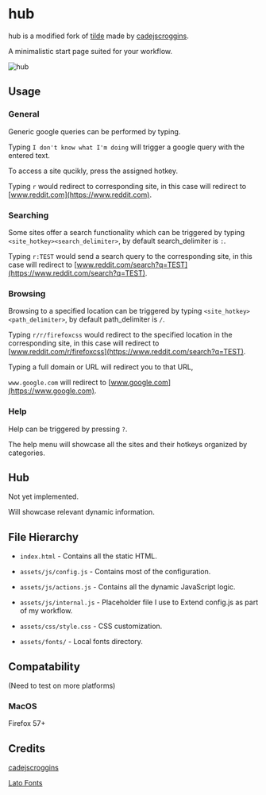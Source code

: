 # hub

hub is a modified fork of [tilde](https://github.com/cadejscroggins/tilde) made by [cadejscroggins](https://github.com/cadejscroggins).

A minimalistic start page suited for your workflow.

![hub](https://i.imgur.com/Ad8ygbJ.gif)

## Usage

### General

Generic google queries can be performed by typing.

Typing `I don't know what I'm doing` will trigger a google query with the entered text.

To access a site qucikly, press the assigned hotkey.

Typing `r` would redirect to corresponding site, in this case will redirect to [www.reddit.com](https://www.reddit.com).

### Searching

Some sites offer a search functionality which can be triggered by typing `<site_hotkey><search_delimiter>`, by default search_delimiter is `:`.

Typing `r:TEST` would send a search query to the corresponding site, in this case will redirect to [www.reddit.com/search?q=TEST](https://www.reddit.com/search?q=TEST).

### Browsing

Browsing to a specified location can be triggered by typing `<site_hotkey><path_delimiter>`, by default path_delimiter is `/`.

Typing `r/r/firefoxcss` would redirect to the specified location in the corresponding site, in this case will redirect to [www.reddit.com/r/firefoxcss](https://www.reddit.com/search?q=TEST).

Typing a full domain or URL will redirect you to that URL, 

`www.google.com` will redirect to [www.google.com](https://www.google.com).

### Help

Help can be triggered by pressing `?`.

The help menu will showcase all the sites and their hotkeys organized by categories.

## Hub

Not yet implemented.

Will showcase relevant dynamic information.

## File Hierarchy

* `index.html` - Contains all the static HTML.

* `assets/js/config.js` - Contains most of the configuration.

* `assets/js/actions.js` - Contains all the dynamic JavaScript logic.

* `assets/js/internal.js` - Placeholder file I use to Extend config.js as part of my workflow.

* `assets/css/style.css` - CSS customization.

* `assets/fonts/` - Local fonts directory.

## Compatability

(Need to test on more platforms)

### MacOS

Firefox 57+

## Credits

[cadejscroggins](https://github.com/cadejscroggins)

[Lato Fonts](http://www.latofonts.com/)
